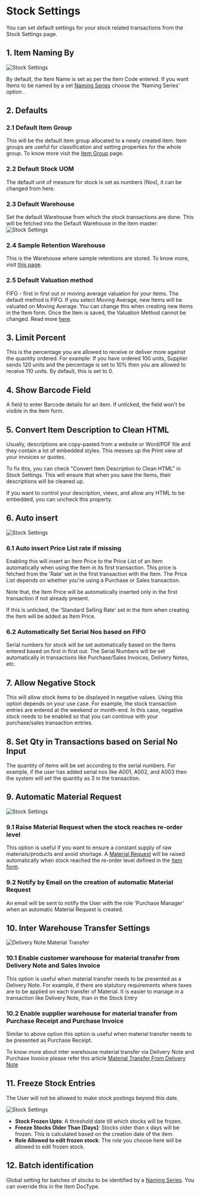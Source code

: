 <!-- add-breadcrumbs -->
# Stock Settings

You can set default settings for your stock related transactions from the Stock Settings page.


## 1. Item Naming By

![Stock Settings](/docs/assets/img/stock/stock-settings-1.png)

By default, the Item Name is set as per the Item Code entered. If you want Items to be named by a set [Naming Series](/docs/user/manual/en/setting-up/settings/naming-series) choose the 'Naming Series' option .


## 2. Defaults

### 2.1 Default Item Group
This will be the default item group allocated to a newly created item. Item groups are useful for classification and setting properties for the whole group. To know more visit the [Item Group](/docs/user/manual/en/stock/item-group) page.

### 2.2 Default Stock UOM
The default unit of measure for stock is set as numbers (Nos), it can be changed from here.

### 2.3 Default Warehouse
Set the default Warehouse from which the stock transactions are done. This will be fetched into the Default Warehouse in the Item master:
    ![Stock Settings](/docs/assets/img/stock/stock-settings-def.png)

### 2.4 Sample Retention Warehouse
This is the Warehouse where sample retentions are stored. To know more, visit [this page](/docs/user/manual/en/stock/retain-sample-stock).

### 2.5 Default Valuation method
FIFO - first in first out or moving average valuation for your items. The default method is FIFO. If you select Moving Average, new Items will be valuated on Moving Average. You can change this when creating new Items in the Item form. Once the Item is saved, the Valuation Method cannot be changed.  Read more [here](https://frappe.io/blog/erpnext-features/inventory-valuation-method-fifo-vs-moving-average).

## 3. Limit Percent
This is the percentage you are allowed to receive or deliver more against the quantity ordered. For example: If you have ordered 100 units, Supplier sends 120 units and the percentage is set to 10% then you are allowed to receive 110 units. By default, this is set to 0.

## 4. Show Barcode Field
A field to enter Barcode details for an item. If unticked, the field won't be visible in the Item form.

## 5. Convert Item Description to Clean HTML
Usually, descriptions are copy-pasted from a website or Word/PDF file and they contain a lot of embedded styles. This messes up the Print view of your invoices or quotes.

To fix this, you can check "Convert Item Description to Clean HTML" in Stock Settings. This will ensure that when you save the Items, their descriptions will be cleaned up.

If you want to control your description, views, and allow any HTML to be embedded, you can uncheck this property.

## 6. Auto insert

![Stock Settings](/docs/assets/img/stock/stock-settings-2.png)

### 6.1 Auto insert Price List rate if missing
Enabling this will insert an Item Price to the Price List of an Item automatically when using the Item in its first transaction. This price is fetched from the 'Rate' set in the first transaction with the Item. The Price List depends on whether you're using a Purchase or Sales transaction.

Note that, the Item Price will be automatically inserted only in the first transaction if not already present.

If this is unticked, the 'Standard Selling Rate' set in the Item when creating the Item will be added as Item Price.

### 6.2 Automatically Set Serial Nos based on FIFO
Serial numbers for stock will be set automatically based on the Items entered based on first in first out. The Serial Numbers will be set automatically in transactions like Purchase/Sales Invoices, Delivery Notes, etc.

## 7. Allow Negative Stock
This will allow stock items to be displayed in negative values. Using this option depends on your use case. For example, the stock transaction entries are entered at the weekend or month-end. In this case, negative stock needs to be enabled so that you can continue with your purchase/sales transaction entries.

## 8. Set Qty in Transactions based on Serial No Input
The quantity of items will be set according to the serial numbers. For example, if the user has added serial nos like A001, A002, and A003 then the system will set the quantity as 3 in the transaction.

## 9. Automatic Material Request

![Stock Settings](/docs/assets/img/stock/stock-settings-3.png)

### 9.1 Raise Material Request when the stock reaches re-order level

This option is useful if you want to ensure a constant supply of raw materials/products and avoid shortage.
A [Material Request](/docs/user/manual/en/stock/material-request) will be raised automatically when stock reached the re-order level defined in the [Item form](/docs/user/manual/en/stock/item#34-automatic-reordering).

### 9.2 Notify by Email on the creation of automatic Material Request
An email will be sent to notify the User with the role 'Purchase Manager' when an automatic Material Request is created.

## 10. Inter Warehouse Transfer Settings

<img class="screenshot" alt="Delivery Note Material Transfer" src="{{docs_base_url}}/assets/img/stock/inter-warehouse.png">

### 10.1 Enable customer warehouse for material transfer from Delivery Note and Sales Invoice

This option is useful when material transfer needs to be presented as a Delivery Note. For example, if there are statutory requirements where taxes are to be applied on each transfer of Material. It is easier to manage in a transaction like Delivery Note, than in the Stock Entry

### 10.2 Enable supplier warehouse for material transfer from Purchase Receipt and Purchase Invoice

Similar to above option this option is useful when material transfer needs to be presented as Purchase Receipt.

To know more about inter warehouse material transfer via Delivery Note and Purchase Invoice please refer this article [Material Transfer From Delivery Note](/docs/user/manual/en/stock/articles/material-transfer-from-delivery-note)

## 11. Freeze Stock Entries

The User will not be allowed to make stock postings beyond this date.

![Stock Settings](/docs/assets/img/stock/stock-settings-4.png)

* **Stock Frozen Upto**: A threshold date till which stocks will be frozen.
* **Freeze Stocks Older Than [Days]**: Stocks older than x days will be frozen. This is calculated based on the creation date of the item.
* **Role Allowed to edit frozen stock**: The role you choose here will be allowed to edit frozen stock.

## 12. Batch identification
Global setting for batches of stocks to be identified by a [Naming Series](/docs/user/manual/en/setting-up/settings/naming-series). You can override this in the Item DocType.
